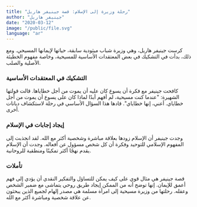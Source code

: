```yaml
---
title: "رحلة وزيرة إلى الإسلام: قصة جينيفر هاريل"
author: "جينيفر هاريل"
date: "2020-03-12"
image: "/public/file.svg"
language: "ar"
---
```


كرست جينيفر هاريل، وهي وزيرة شباب ميثودية سابقة، حياتها لإيمانها المسيحي. ومع ذلك، بدأت في التشكيك في بعض المعتقدات الأساسية للمسيحية، وخاصة مفهوم الخطيئة الأصلية والصلب.

### التشكيك في المعتقدات الأساسية

كافحت جينيفر مع فكرة أن يسوع كان عليه أن يموت من أجل خطاياها. قالت قولتها الشهيرة: "عندما كنت مسيحية، لم أفهم أبدًا لماذا كان على يسوع أن يموت من أجل خطاياي. أعني، إنها خطاياي". قادها هذا السؤال الأساسي في رحلة لاستكشاف ديانات أخرى.

### إيجاد إجابات في الإسلام

وجدت جينيفر أن الإسلام زودها بعلاقة مباشرة وشخصية أكثر مع الله. لقد انجذبت إلى المفهوم الإسلامي للتوحيد وفكرة أن كل شخص مسؤول عن أفعاله. وجدت أن الإسلام يقدم نهجًا أكثر تمكينًا ومنطقية للروحانية.

### تأملات

قصة جينيفر هي مثال قوي على كيف يمكن للتساؤل والتفكير النقدي أن يؤدي إلى فهم أعمق للإيمان. إنها توضح أنه من الممكن إيجاد طريق روحي يتماشى مع ضمير الشخص وعقله. رحلتها من وزيرة مسيحية إلى امرأة مسلمة هي مصدر إلهام لجميع الذين يبحثون عن علاقة شخصية ومباشرة أكثر مع الله.
